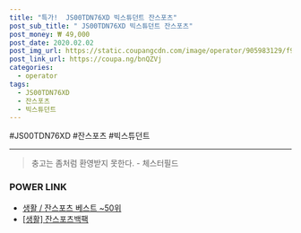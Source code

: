 ```yaml
--- 
title: "특가!  JS00TDN76XD 빅스튜던트 잔스포츠" 
post_sub_title: " JS00TDN76XD 빅스튜던트 잔스포츠" 
post_money: ₩ 49,000 
post_date: 2020.02.02 
post_img_url: https://static.coupangcdn.com/image/operator/905983129/f937c4c0-6c63-3920-3978-05499a5911d5.jpg 
post_link_url: https://coupa.ng/bnQZVj 
categories: 
  - operator 
tags: 
  - JS00TDN76XD 
  - 잔스포츠 
  - 빅스튜던트 
--- 
```

  #JS00TDN76XD #잔스포츠 #빅스튜던트 
<hr> 

> 충고는 좀처럼 환영받지 못한다. - 체스터필드 


### POWER LINK

* <a href="https://blog.naver.com/santokki14/221793191225" target="_blank">생활 / 잔스포츠 베스트 ~50위</a>
* <a href="https://blog.naver.com/sakai111/221783131897" target="_blank"> [생활] 잔스포츠백팩 </a>
